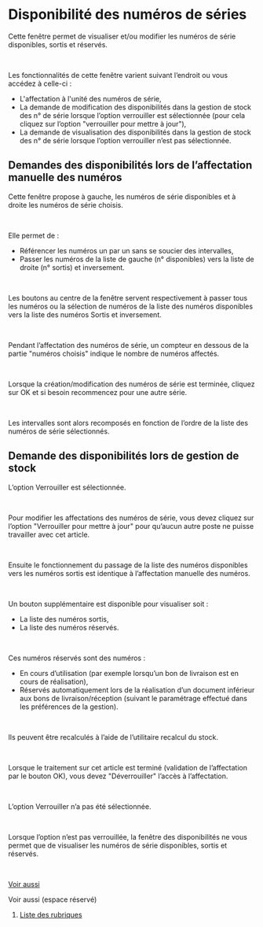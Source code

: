 # Disponibilité des numéros de séries



Cette fenêtre permet de visualiser et/ou modifier les numéros de série 
 disponibles, sortis et réservés.


 


Les fonctionnalités de cette fenêtre varient suivant l’endroit ou vous 
 accédez à celle-ci :


* L'affectation à 
 l'unité des numéros de série,
* La demande de modification 
 des disponibilités dans la gestion de stock des n° de série lorsque 
 l’option verrouiller est sélectionnée (pour cela cliquez sur l’option 
 "verrouiller pour mettre à jour"),
* La demande de visualisation 
 des disponibilités dans la gestion de stock des n° de série lorsque 
 l’option verrouiller n’est pas sélectionnée.


## Demandes des disponibilités lors de l’affectation manuelle des numéros


Cette fenêtre propose à gauche, les numéros de série disponibles et 
 à droite les numéros de série choisis.


 


Elle permet de :


* Référencer les 
 numéros un par un sans se soucier des intervalles,
* Passer les numéros 
 de la liste de gauche (n° disponibles) vers la liste de droite (n° 
 sortis) et inversement.


 


Les boutons au centre de la fenêtre servent respectivement à passer 
 tous les numéros ou la sélection de numéros de la liste des numéros disponibles 
 vers la liste des numéros Sortis et inversement.


 


Pendant l’affectation des numéros de série, un compteur en dessous de 
 la partie "numéros choisis" indique le nombre de numéros affectés.


 


Lorsque la création/modification des numéros de série est terminée, 
 cliquez sur OK et si besoin recommencez pour une autre série.


 


Les intervalles sont alors recomposés en fonction de l’ordre de la liste 
 des numéros de série sélectionnés.


## Demande des disponibilités lors de gestion de stock


L’option Verrouiller est sélectionnée.


 


Pour modifier les affectations des numéros de série, vous devez cliquez 
 sur l’option "Verrouiller pour mettre à jour" pour qu’aucun 
 autre poste ne puisse travailler avec cet article.


 


Ensuite le fonctionnement du passage de la liste des numéros disponibles 
 vers les numéros sortis est identique à l’affectation manuelle des numéros.


 


Un bouton supplémentaire est disponible pour visualiser soit :


* La liste des numéros 
 sortis,
* La liste des numéros 
 réservés.


 


Ces numéros réservés sont des numéros :


* En cours d’utilisation 
 (par exemple lorsqu’un bon de livraison est en cours de réalisation),
* Réservés automatiquement 
 lors de la réalisation d’un document inférieur aux bons de livraison/réception 
 (suivant le paramétrage effectué dans les préférences de la gestion).


 


Ils peuvent être recalculés à l’aide de l’utilitaire recalcul du stock.


 


Lorsque le traitement sur cet article est terminé (validation de l’affectation 
 par le bouton OK), vous devez "Déverrouiller" 
 l’accès à l’affectation.


 


L’option Verrouiller n’a pas 
 été sélectionnée.


 


Lorsque l’option n’est pas verrouillée, la fenêtre des disponibilités 
 ne vous permet que de visualiser les numéros de série disponibles, sortis 
 et réservés.


 


[Voir aussi](javascript:RelatedTopic0.Click())


Voir aussi (espace réservé)
 

1. [Liste des rubriques](#)



